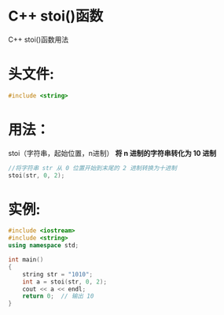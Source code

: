 # C++ stoi()函数


C++ stoi()函数用法
<!--more-->

# 头文件:
```c++
#include <string>
```

# 用法：
stoi（字符串，起始位置，n进制）
**将 n 进制的字符串转化为 10 进制**
```c++
//将字符串 str 从 0 位置开始到末尾的 2 进制转换为十进制
stoi(str, 0, 2); 
```

# 实例:

```c++
#include <iostream>
#include <string>
using namespace std;

int main()
{
    string str = "1010";
    int a = stoi(str, 0, 2);
    cout << a << endl;
    return 0;  // 输出 10
}
```

